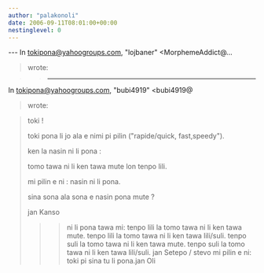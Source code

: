 ```yaml
---
author: "palakonoli"
date: 2006-09-11T08:01:00+00:00
nestinglevel: 0
---
```

\---
 In [tokipona@yahoogroups.com](mailto://tokipona@yahoogroups.com), "lojbaner" <MorphemeAddict@...
>wrote:

>> ---
 In [tokipona@yahoogroups.com](mailto://tokipona@yahoogroups.com), "bubi4919" <bubi4919@
> wrote:

> 
>> 
> toki !
> 
>> 
> toki pona li jo ala e nimi pi pilin ("rapide/quick, fast,speedy").
> 
> ken la nasin ni li pona :
> 
>> 
> tomo tawa ni li ken tawa mute lon tenpo lili.
> 
>> 
> mi pilin e ni : nasin ni li pona.
> 
> sina sona ala sona e nasin pona mute ?
> 
>> 
> jan Kanso
> 
>>> ni li pona tawa mi:
> tenpo lili la tomo tawa ni li ken tawa mute.
> tenpo lili la tomo tawa ni li ken tawa lili/suli.
>> tenpo suli la tomo tawa ni li ken tawa mute.
> tenpo suli la tomo tawa ni li ken tawa lili/suli.
>> jan Setepo / stevo
>mi pilin e ni: toki pi sina tu li pona.jan Oli